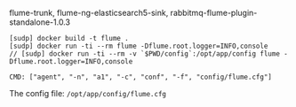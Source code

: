 flume-trunk, flume-ng-elasticsearch5-sink, rabbitmq-flume-plugin-standalone-1.0.3

```
[sudp] docker build -t flume .
[sudp] docker run -ti --rm flume -Dflume.root.logger=INFO,console
// [sudp] docker run -ti --rm -v `$PWD/config`:/opt/app/config flume -Dflume.root.logger=INFO,console
```

```
CMD: ["agent", "-n", "a1", "-c", "conf", "-f", "config/flume.cfg"]
```

The config file: `/opt/app/config/flume.cfg`
